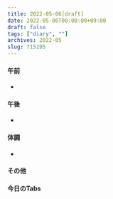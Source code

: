```yaml
---
title: 2022-05-06[draft]
date: 2022-05-06T00:00:00+09:00
draft: false
tags: ["diary", ""]
archives: 2022-05
slug: 715195
---
```

#### 午前
- 
#### 午後
- 
#### 体調
- 
#### その他
#### 今日のTabs